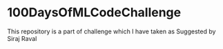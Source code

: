 # 100DaysOfMLCodeChallenge
This repository is a part of challenge which I have taken as Suggested by Siraj Raval 
